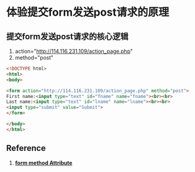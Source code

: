 # 体验提交form发送post请求的原理

## 提交form发送post请求的核心逻辑

1. action="http://114.116.231.109/action_page.php"
2. method="post"

```html
<!DOCTYPE html>
<html>
<body>

<form action="http://114.116.231.109/action_page.php" method="post">
First name:<input type="text" id="fname" name="fname"><br><br>
Last name:<input type="text" id="lname" name="lname"><br><br>
<input type="submit" value="Submit">
</form>

</body>
</html>
```

## Reference

1. [**form method Attribute**](https://www.w3schools.com/tags/tryit.asp?filename=tryhtml_form_method)

